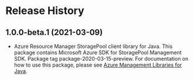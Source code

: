 # Release History

## 1.0.0-beta.1 (2021-03-09)

- Azure Resource Manager StoragePool client library for Java. This package contains Microsoft Azure SDK for StoragePool Management SDK.  Package tag package-2020-03-15-preview. For documentation on how to use this package, please see [Azure Management Libraries for Java](https://aka.ms/azsdk/java/mgmt).
